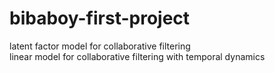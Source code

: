 # bibaboy-first-project
latent factor model for collaborative filtering <br>
linear model for collaborative filtering with temporal dynamics
